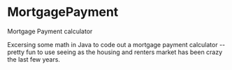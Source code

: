 # MortgagePayment
Mortgage Payment calculator 

Excersing some math in Java to code out a mortgage payment calculator -- pretty fun to use seeing as the housing 
and renters market has been crazy the last few years. 

